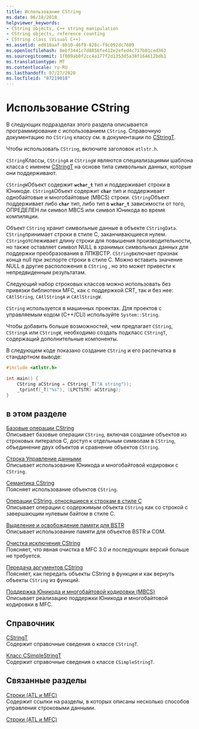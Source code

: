 ```yaml
---
title: Использование CString
ms.date: 06/18/2018
helpviewer_keywords:
- CString objects, C++ string manipulation
- CString objects, reference counting
- CString class (Visual C++)
ms.assetid: ed018aaf-8b10-46f9-828c-f9c092dc7609
ms.openlocfilehash: 8ebf3441c7d8856fe412e2efed4c717b01ced362
ms.sourcegitcommit: 1f009ab0f2cc4a177f2d1353d5a38f164612bdb1
ms.translationtype: MT
ms.contentlocale: ru-RU
ms.lasthandoff: 07/27/2020
ms.locfileid: "87219018"
---
```

# <a name="using-cstring"></a>Использование CString

В следующих подразделах этого раздела описывается программирование с использованием `CString`. Справочную документацию по `CString` классу см. в документации по [CStringT](../atl-mfc-shared/reference/cstringt-class.md).

Чтобы использовать `CString`, включите заголовок `atlstr.h`.

`CString`Классы, `CStringA` и `CStringW` являются специализациями шаблона класса с именем [CStringT](../atl-mfc-shared/reference/cstringt-class.md) на основе типа символьных данных, которые они поддерживают.

`CStringW`Объект содержит **`wchar_t`** тип и поддерживает строки в Юникоде. `CStringA`Объект содержит **`char`** тип и поддерживает однобайтовые и многобайтовые (MBCS) строки. `CString`Объект поддерживает либо **`char`** тип, либо тип в **`wchar_t`** зависимости от того, ОПРЕДЕЛЕН ли символ MBCS или символ Юникода во время компиляции.

Объект `CString` хранит символьные данные в объекте `CStringData`. `CString`принимает строки в стиле C, заканчивающиеся нулем. `CString`отслеживает длину строки для повышения производительности, но также оставляет символ NULL в хранимых символьных данных для поддержки преобразования в ЛПКВСТР. `CString`включает признак конца null при экспорте строки в стиле C. Можно вставить значение NULL в другие расположения в `CString` , но это может привести к непредвиденным результатам.

Следующий набор строковых классов можно использовать без привязки библиотеки MFC, как с поддержкой CRT, так и без нее: `CAtlString`, `CAtlStringA` и `CAtlStringW`.

`CString` используется в машинных проектах. Для проектов с управляемым кодом (C++/CLI) используйте `System::String`.

Чтобы добавить больше возможностей, чем предлагает `CString`, `CStringA` или `CStringW`, необходимо создать подкласс `CStringT`, содержащий дополнительные компоненты.

В следующем коде показано создание `CString` и его распечатка в стандартном выводе:

```cpp
#include <atlstr.h>

int main() {
    CString aCString = CString(_T("A string"));
    _tprintf(_T("%s"), (LPCTSTR) aCString);
}
```

## <a name="in-this-section"></a>в этом разделе

[Базовые операции CString](../atl-mfc-shared/basic-cstring-operations.md)<br/>
Описывает базовые операции `CString`, включая создание объектов из строковых литералов C, доступ к отдельным символам в `CString`, объединение двух объектов и сравнение объектов `CString`.

[Строка Управление данными](../atl-mfc-shared/string-data-management.md)<br/>
Описывает использование Юникода и многобайтовой кодировки с `CString`.

[Семантика CString](../atl-mfc-shared/cstring-semantics.md)<br/>
Поясняет использование объектов `CString`.

[Операции CString, относящиеся к строкам в стиле C](../atl-mfc-shared/cstring-operations-relating-to-c-style-strings.md)<br/>
Описывает операции с содержимым объекта `CString` как со строкой с завершающим нулевым байтом в стиле C.

[Выделение и освобождение памяти для BSTR](../atl-mfc-shared/allocating-and-releasing-memory-for-a-bstr.md)<br/>
Описывает использование памяти для объектов BSTR и COM.

[Очистка исключения CString](../atl-mfc-shared/cstring-exception-cleanup.md)<br/>
Поясняет, что явная очистка в MFC 3.0 и последующих версий больше не требуется.

[Передача аргументов CString](../atl-mfc-shared/cstring-argument-passing.md)<br/>
Поясняет, как передать объекты CString в функции и как вернуть объекты `CString` из функций.

[Поддержка Юникода и многобайтовой кодировки (MBCS)](../atl-mfc-shared/unicode-and-multibyte-character-set-mbcs-support.md)<br/>
Описывает реализацию поддержки Юникода и многобайтовой кодировки в MFC.

## <a name="reference"></a>Справочник

[CStringT](../atl-mfc-shared/reference/cstringt-class.md)<br/>
Содержит справочные сведения о классе `CStringT`.

[Класс CSimpleStringT](../atl-mfc-shared/reference/csimplestringt-class.md)<br/>
Содержит справочные сведения о классе `CSimpleStringT`.

## <a name="related-sections"></a>Связанные разделы

[Строки (ATL и MFC)](../atl-mfc-shared/strings-atl-mfc.md)<br/>
Содержит ссылки на разделы, в которых описаны несколько способов управления строковыми данными.

[Строки (ATL и MFC)](../atl-mfc-shared/strings-atl-mfc.md)
